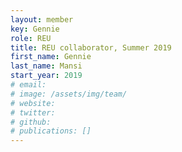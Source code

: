 ```yaml
---
layout: member
key: Gennie
role: REU
title: REU collaborator, Summer 2019
first_name: Gennie
last_name: Mansi
start_year: 2019
# email:
# image: /assets/img/team/
# website:
# twitter:
# github:
# publications: []
---
```


